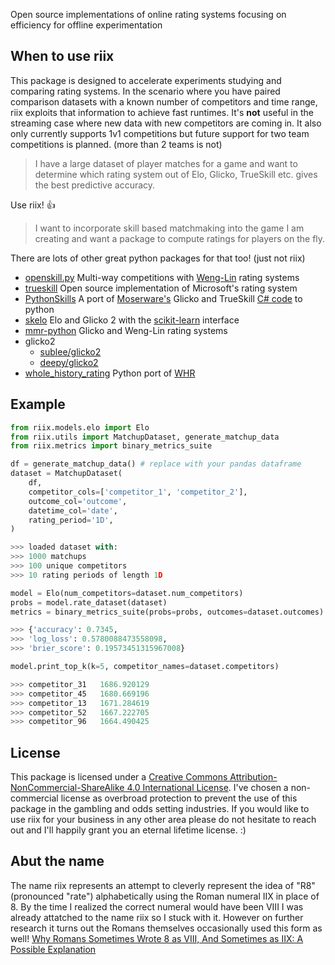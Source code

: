Open source implementations of online rating systems focusing on efficiency for offline experimentation

## When to use riix
This package is designed to accelerate experiments studying and comparing rating systems. In the scenario where you have paired comparison datasets with a known number of competitors and time range, riix exploits that information to achieve fast runtimes. It's **not** useful in the streaming case where new data with new competitors are coming in. It also only currently supports 1v1 competitions but future support for two team competitions is planned. (more than 2 teams is not)


> I have a large dataset of player matches for a game and want to determine which rating system out of Elo, Glicko, TrueSkill etc. gives the best predictive accuracy.

Use riix! 👍

> I want to incorporate skill based matchmaking into the game I am creating and want a package to compute ratings for players on the fly.

There are lots of other great python packages for that too! (just not riix)
* [openskill.py](https://github.com/OpenDebates/openskill.py) Multi-way competitions with [Weng-Lin](https://www.jmlr.org/papers/v12/weng11a.html) rating systems
* [trueskill](https://github.com/topics/trueskill) Open source implementation of Microsoft's rating system
* [PythonSkills](https://github.com/agoragames/PythonSkills) A port of [Moserware's](https://www.moserware.com/2010/03/computing-your-skill.html) Glicko and TrueSkill [C# code](https://github.com/moserware/Skills) to python
* [skelo](https://github.com/mbhynes/skelo/tree/main) Elo and Glicko 2 with the [scikit-learn](https://scikit-learn.org/stable/) interface
* [mmr-python](https://github.com/kari/mmr-python) Glicko and Weng-Lin rating systems
* glicko2
  * [sublee/glicko2](https://github.com/sublee/glicko2)
  * [deepy/glicko2](https://github.com/deepy/glicko2)
* [whole_history_rating](https://github.com/pfmonville/whole_history_rating) Python port of [WHR](https://www.remi-coulom.fr/WHR/)

## Example
```python
from riix.models.elo import Elo
from riix.utils import MatchupDataset, generate_matchup_data
from riix.metrics import binary_metrics_suite

df = generate_matchup_data() # replace with your pandas dataframe
dataset = MatchupDataset(
    df,
    competitor_cols=['competitor_1', 'competitor_2'],
    outcome_col='outcome',
    datetime_col='date',
    rating_period='1D',
)

>>> loaded dataset with:
>>> 1000 matchups
>>> 100 unique competitors
>>> 10 rating periods of length 1D

model = Elo(num_competitors=dataset.num_competitors)
probs = model.rate_dataset(dataset)
metrics = binary_metrics_suite(probs=probs, outcomes=dataset.outcomes)

>>> {'accuracy': 0.7345,
>>> 'log_loss': 0.5780088473558098,
>>> 'brier_score': 0.19573451315967008}

model.print_top_k(k=5, competitor_names=dataset.competitors)

>>> competitor_31	1686.920129
>>> competitor_45	1680.669196
>>> competitor_13	1671.284619
>>> competitor_52	1667.222705
>>> competitor_96	1664.490425
```

## License
This package is licensed under a
[Creative Commons Attribution-NonCommercial-ShareAlike 4.0 International License][cc-by-nc-sa].
I've chosen a non-commercial license as overbroad protection to prevent the use of this package in the gambling and odds setting industries. If you would like to use riix for your business in any other area please do not hesitate to reach out and I'll happily grant you an eternal lifetime license. :)

[cc-by-nc-sa]: http://creativecommons.org/licenses/by-nc-sa/4.0/

## Abut the name
The name riix represents an attempt to cleverly represent the idea of "R8" (pronounced "rate") alphabetically using the Roman numeral IIX in place of 8. By the time I realized the correct numeral would have been VIII I was already attatched to the name riix so I stuck with it. However on further research it turns out the Romans themselves occasionally used this form as well! [Why Romans Sometimes Wrote 8 as VIII, And Sometimes as IIX: A Possible Explanation](https://scholarworks.utep.edu/cs_techrep/1555/)

